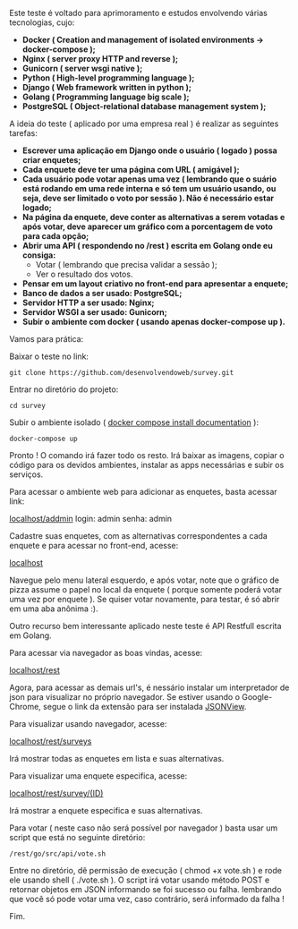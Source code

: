 Este teste é voltado para aprimoramento e estudos envolvendo várias tecnologias, cujo:
- **Docker ( Creation and management of isolated environments -> docker-compose );**
- **Nginx ( server proxy HTTP and reverse );**
- **Gunicorn ( server wsgi native );**
- **Python ( High-level programming language );**
- **Django ( Web framework written in python );**
- **Golang ( Programming language big scale );**
- **PostgreSQL ( Object-relational database management system );**

A ideia do teste ( aplicado por uma empresa real ) é realizar as seguintes tarefas:
- **Escrever uma aplicação em Django onde o usuário ( logado ) possa criar enquetes;**
- **Cada enquete deve ter uma página com URL ( amigável );**
- **Cada usuário pode votar apenas uma vez ( lembrando que o suário está rodando em uma rede interna e só tem um usuário usando, ou seja, deve ser limitado o voto por sessão ). Não é necessário estar logado;**
- **Na página da enquete, deve conter as alternativas a serem votadas e após votar, deve aparecer um gráfico com a porcentagem de voto para cada opção;**
- **Abrir uma API ( respondendo no /rest ) escrita em Golang onde eu consiga:**
  - Votar ( lembrando que precisa validar a sessão );
  - Ver o resultado dos votos.
- **Pensar em um layout criativo no front-end para apresentar a enquete;**
- **Banco de dados a ser usado: PostgreSQL;**
- **Servidor HTTP a ser usado: Nginx;**
- **Servidor WSGI a ser usado: Gunicorn;**
- **Subir o ambiente com docker ( usando apenas docker-compose up ).**

Vamos para prática:

Baixar o teste no link:

    git clone https://github.com/desenvolvendoweb/survey.git

Entrar no diretório do projeto:

    cd survey

Subir o ambiente isolado ( [docker compose install documentation](https://docs.docker.com/compose/install/) ):

    docker-compose up

Pronto ! O comando irá fazer todo os resto. Irá baixar as imagens, copiar o código para os devidos ambientes, instalar as apps necessárias e subir os serviços.

Para acessar o ambiente web para adicionar as enquetes, basta acessar link:

[localhost/addmin](http://localhost/admin/) login: admin senha: admin

Cadastre suas enquetes, com as alternativas correspondentes a cada enquete e para acessar no front-end, acesse:

[localhost](http://localhost)

Navegue pelo menu lateral esquerdo, e após votar, note que o gráfico de pizza assume o papel no local da enquete ( porque somente poderá votar uma vez por enquete ). Se quiser votar novamente, para testar, é só abrir em uma aba anônima :).

Outro recurso bem interessante aplicado neste teste é API Restfull escrita em Golang.

Para acessar via navegador as boas vindas, acesse:

[localhost/rest](http://localhost/rest/)

Agora, para acessar as demais url's, é nessário instalar um interpretador de json para visualizar no próprio navegador. Se estiver usando o Google-Chrome, segue o link da extensão para ser instalada [JSONView](https://chrome.google.com/webstore/detail/jsonview/chklaanhfefbnpoihckbnefhakgolnmc?utm_source=chrome-app-launcher-info-dialog).

Para visualizar usando navegador, acesse:

[localhost/rest/surveys](http://localhost/rest/surveys)

Irá mostrar todas as enquetes em lista e suas alternativas.

Para visualizar uma enquete especifica, acesse:

[localhost/rest/survey/(ID)](http://localhost/rest/survey/1)

Irá mostrar a enquete especifica e suas alternativas.

Para votar ( neste caso não será possível por navegador ) basta usar um script que está no seguinte diretório:

    /rest/go/src/api/vote.sh

Entre no diretório, dê permissão de execução ( chmod +x vote.sh ) e rode ele usando shell ( ./vote.sh ). O script irá votar usando método POST e retornar objetos em JSON informando se foi sucesso ou falha. lembrando que você só pode votar uma vez, caso contrário, será informado da falha !

Fim.
